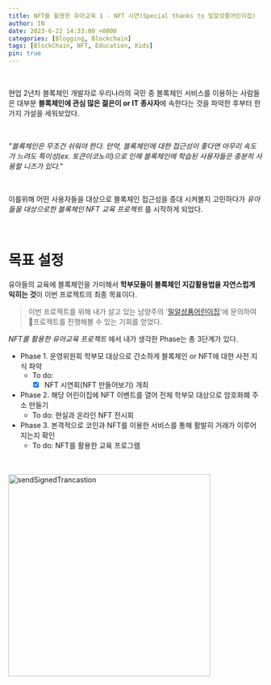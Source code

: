 ```yaml
---
title: NFT를 활용한 유아교육 1 - NFT 시연(Special thanks to 밀알성품어린이집)
author: IN
date: 2023-6-22 14:33:00 +0800
categories: [Blogging, Blockchain]
tags: [BlockChain, NFT, Education, Kids]
pin: true
---
```


<br />

현업 2년차 블록체인 개발자로 우리나라의 국민 중 블록체인 서비스를 이용하는 사람들은 대부분 **블록체인에 관심 많은 젊은이 or IT 종사자**에 속한다는 것을 파악한 후부터 한가지 가설을 세워보았다.

<br />

*"블록체인은 무조건 쉬워야 한다. 만약, 블록체인에 대한 접근성이 좋다면 아무리 속도가 느려도 특이성(ex. 토큰이코노미)으로 인해 블록체인에 학습된 사용자들은 충분히 사용할 니즈가 있다."*

<br />

이를위해 어떤 사용자들을 대상으로 블록체인 접근성을 증대 시켜볼지 고민하다가 *유아들을 대상으로한 블록체인 NFT 교육 프로젝트* 를 시작하게 되었다.  

<br />

# 목표 설정
유아들의 교육에 블록체인을 가미해서 **학부모들이 블록체인 지갑활용법을 자연스럽게 익히는 것**이 이번 프로젝트의 최종 목표이다.
> 이번 프로젝트를 위해 내가 살고 있는 남양주의 '[밀알성품어린이집](http://www.milalschool.kr/)'에 문의하여 프로젝트를 진행해볼 수 있는 기회를 얻었다.

*NFT를 활용한 유아교육 프로젝트* 에서 내가 생각한 Phase는 총 3단계가 있다. 

- Phase 1. 운영위원회 학부모 대상으로 간소하게 블록체인 or NFT에 대한 사전 지식 파악
   - To do:
      - [x] NFT 시연회(NFT 만들어보기) 개최
- Phase 2. 해당 어린이집에 NFT 이벤트를 열어 전체 학부모 대상으로 암호화폐 주소 만들기
   - To do: 현실과 온라인 NFT 전시회
- Phase 3. 본격적으로 코인과 NFT를 이용한 서비스를 통해 활발히 거래가 이루어지는지 확인
   - To do: NFT를 활용한 교육 프로그램 
  
<br />

<br />


<img src="https://github.com/in63119/in63119.github.io/assets/65399118/3e43619c-ee54-41dc-843c-5a374523501b" alt="sendSignedTrancastion" width="400"/>
